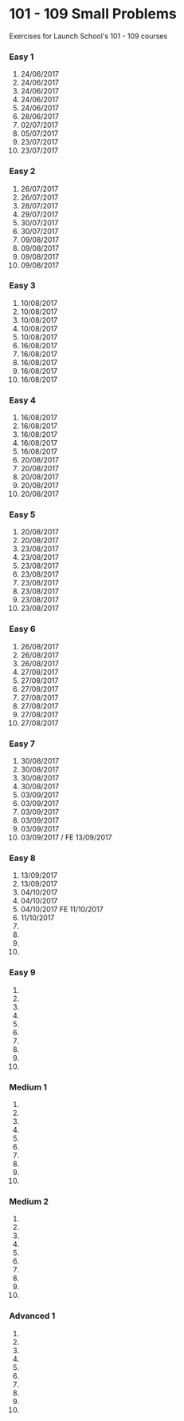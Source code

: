 # 101 - 109 Small Problems

Exercises for Launch School's 101 - 109 courses

### Easy 1

1. 24/06/2017
2. 24/06/2017
3. 24/06/2017
4. 24/06/2017
5. 24/06/2017
6. 28/06/2017
7. 02/07/2017
8. 05/07/2017
9. 23/07/2017
10. 23/07/2017

### Easy 2

1. 26/07/2017
2. 26/07/2017
3. 28/07/2017
4. 29/07/2017
5. 30/07/2017
6. 30/07/2017
7. 09/08/2017
8. 09/08/2017
9. 09/08/2017
10. 09/08/2017

### Easy 3

1. 10/08/2017
2. 10/08/2017
3. 10/08/2017
4. 10/08/2017
5. 10/08/2017
6. 16/08/2017
7. 16/08/2017
8. 16/08/2017
9. 16/08/2017
10. 16/08/2017

### Easy 4

1. 16/08/2017
2. 16/08/2017
3. 16/08/2017
4. 16/08/2017
5. 16/08/2017
6. 20/08/2017
7. 20/08/2017
8. 20/08/2017
9. 20/08/2017
10. 20/08/2017

### Easy 5

1. 20/08/2017
2. 20/08/2017
3. 23/08/2017
4. 23/08/2017
5. 23/08/2017
6. 23/08/2017
7. 23/08/2017
8. 23/08/2017
9. 23/08/2017
10. 23/08/2017

### Easy 6

1. 26/08/2017
2. 26/08/2017
3. 26/08/2017
4. 27/08/2017
5. 27/08/2017
6. 27/08/2017
7. 27/08/2017
8. 27/08/2017
9. 27/08/2017
10. 27/08/2017

### Easy 7

1. 30/08/2017
2. 30/08/2017
3. 30/08/2017
4. 30/08/2017
5. 03/09/2017
6. 03/09/2017
7. 03/09/2017
8. 03/09/2017
9. 03/09/2017
10. 03/09/2017 / FE 13/09/2017

### Easy 8

1. 13/09/2017
2. 13/09/2017
3. 04/10/2017
4. 04/10/2017
5. 04/10/2017 FE 11/10/2017
6. 11/10/2017
7.
8.
9.
10.

### Easy 9

1.
2.
3.
4.
5.
6.
7.
8.
9.
10.

### Medium 1

1.
2.
3.
4.
5.
6.
7.
8.
9.
10.

### Medium 2

1.
2.
3.
4.
5.
6.
7.
8.
9.
10.

### Advanced 1

1.
2.
3.
4.
5.
6.
7.
8.
9.
10.
